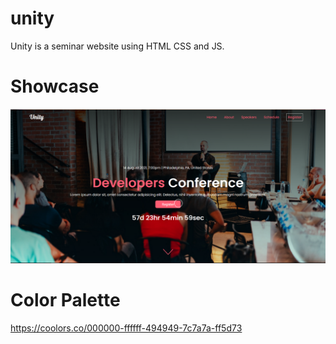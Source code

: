 # unity

Unity is a seminar website using HTML CSS and JS.

# Showcase
![](https://github.com/e-salgado/unity/blob/master/preview/hero.PNG)

# Color Palette

https://coolors.co/000000-ffffff-494949-7c7a7a-ff5d73
